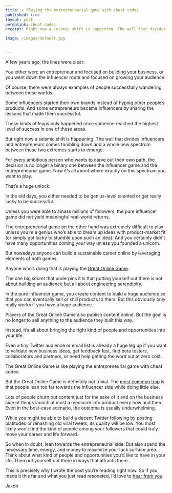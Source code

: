 ```yaml
---
title: ⭐️ Playing the entrepreneurial game with cheat codes
published: true
layout: post
permalink: cheat-codes
excerpt: Right now a seismic shift is happening. The wall that divides influencers and entrepreneurs comes tumbling down and a whole new spectrum between these two extremes starts to emerge. 

image: /images/default.jpg


---
```


A few years ago, the lines were clear:

You either were an entrepreneur and focused on building your business, or you went down the influencer route and focused on growing your audience.

Of course, there were always examples of people successfully wandering between these worlds. 

Some influencers started their own brands instead of hyping other people’s products. And some entrepreneurs became influencers by sharing the lessons that made them successful. 

These kinds of leaps only happened once someone reached the highest level of success in one of these areas.

But right now a seismic shift is happening. The wall that divides influencers and entrepreneurs comes tumbling down and a whole new spectrum between these two extremes starts to emerge. 

For every ambitious person who wants to carve out their own path, the decision is no longer a binary one between the influencer game and the entrepreneurial game. Now it’s all about where exactly on this spectrum you want to play. 

That’s a huge unlock. 

In the old days, you either needed to be genius-level talented or get really lucky to be successful.

Unless you were able to amass millions of followers, the pure influencer game did not yield meaningful real-world returns.

The entrepreneurial game on the other hand was extremely difficult to play unless you’re a genius who’s able to dream up ideas with product-market fit (or simply got lucky to stumble upon such an idea). And you certainly didn’t have many opportunities coming your way unless you founded a unicorn.

But nowadays anyone can build a sustainable career online by leveraging elements of both games. 

Anyone who’s doing that is playing the [Great Online Game](https://www.notboring.co/p/the-great-online-game).

The one big secret that underpins it is that putting yourself out there is not about building an audience but all about engineering serendipity. 

In the pure influencer game, you create content to build a huge audience so that you can eventually sell or shill products to them. But this obviously only really works if you have a huge audience. 

Players of the Great Online Game also publish content online. But the goal is no longer to sell anything to the audience they built this way. 

Instead, it’s all about bringing the right kind of people and opportunities into your life.

Even a tiny Twitter audience or email list is already a huge leg up if you want to validate new business ideas, get feedback fast, find beta testers, collaborators and partners, or need help getting the word out at zero cost. 

The Great Online Game is like playing the entrepreneurial game with cheat codes. 

But the Great Online Game is definitely not trivial. The [most common trap](https://jakobgreenfeld.com/build_an_audience) is that people lean too far towards the influencer side while doing little else.

Lots of people churn out content just for the sake of it and on the business side of things launch at most a mediocre info product every now and then. Even in the best-case scenario, the outcome is usually underwhelming. 

While you might be able to build a decent Twitter following by posting platitudes or rehashing old viral tweets, its quality will be low. You most likely won’t find the kind of people among your followers that could truly move your career and life forward. 

So when in doubt, lean towards the entrepreneurial side. But also spend the necessary time, energy, and money to maximize your luck surface area. Think about what kind of people and opportunities you’d like to have in your life. Then put yourself out there in ways that attracts them. 

This is precisely why I wrote the post you’re reading right now. So if you made it this far and what you just read resonated, I’d love to [hear from you](https://twitter.com/jakobgreenfeld).

Jakob